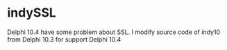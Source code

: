 # indySSL
Delphi 10.4 have some problem about SSL. I modify source code of indy10 from Delphi 10.3 for support Delphi 10.4
